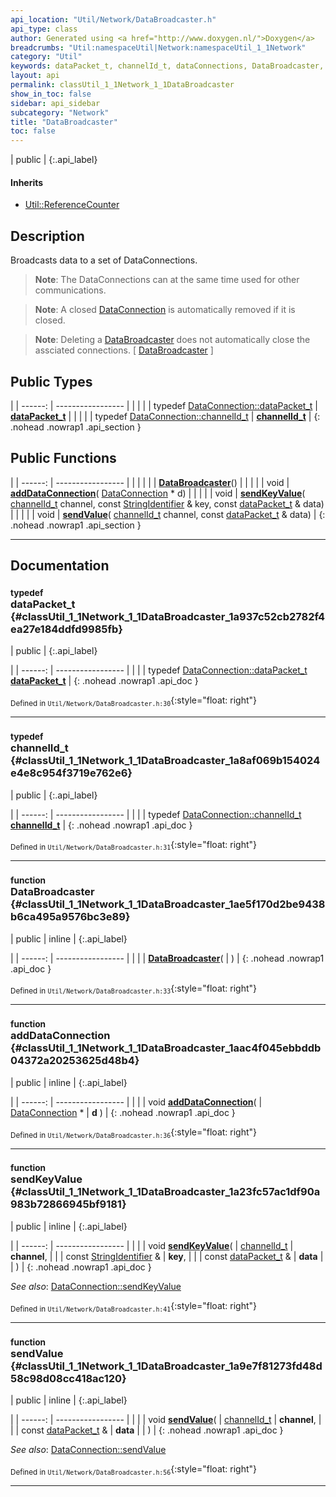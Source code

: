 ```yaml
---
api_location: "Util/Network/DataBroadcaster.h"
api_type: class
author: Generated using <a href="http://www.doxygen.nl/">Doxygen</a>
breadcrumbs: "Util:namespaceUtil|Network:namespaceUtil_1_1Network"
category: "Util"
keywords: dataPacket_t, channelId_t, dataConnections, DataBroadcaster, addDataConnection, sendKeyValue, sendValue, removeDeadConnections
layout: api
permalink: classUtil_1_1Network_1_1DataBroadcaster
show_in_toc: false
sidebar: api_sidebar
subcategory: "Network"
title: "DataBroadcaster"
toc: false
---
```


| public |
{:.api_label}

#### Inherits

* [Util::ReferenceCounter](classUtil_1_1ReferenceCounter)


## Description



Broadcasts data to a set of DataConnections.
> **Note**: The DataConnections can at the same time used for other communications.



> **Note**: A closed [DataConnection](classUtil_1_1Network_1_1DataConnection) is automatically removed if it is closed.



> **Note**: Deleting a [DataBroadcaster](classUtil_1_1Network_1_1DataBroadcaster) does not automatically close the assciated connections. [ [DataBroadcaster](classUtil_1_1Network_1_1DataBroadcaster) ]






## Public Types

|
| ------: | ----------------- |
|  | |
| typedef [DataConnection::dataPacket_t](classUtil_1_1Network_1_1DataConnection#classUtil_1_1Network_1_1DataConnection_1adc8b7b186360f5295f6b1059c38839e3) | **[dataPacket_t](#classUtil_1_1Network_1_1DataBroadcaster_1a937c52cb2782f4ea27e184ddfd9985fb)**  |
|  | |
| typedef [DataConnection::channelId_t](classUtil_1_1Network_1_1DataConnection#classUtil_1_1Network_1_1DataConnection_1afb094544ed98da59fc4d919d952e4db7) | **[channelId_t](#classUtil_1_1Network_1_1DataBroadcaster_1a8af069b154024e4e8c954f3719e762e6)**  |
{: .nohead .nowrap1 .api_section }


## Public Functions

|
| ------: | ----------------- |
|  | |
|  | **[DataBroadcaster](#classUtil_1_1Network_1_1DataBroadcaster_1ae5f170d2be9438b6ca495a9576bc3e89)**() |
|  | |
| void | **[addDataConnection](#classUtil_1_1Network_1_1DataBroadcaster_1aac4f045ebbddb04372a20253625d48b4)**( [DataConnection](classUtil_1_1Network_1_1DataConnection) * d) |
|  | |
| void | **[sendKeyValue](#classUtil_1_1Network_1_1DataBroadcaster_1a23fc57ac1df90a983b72866945bf9181)**( [channelId_t](classUtil_1_1Network_1_1DataBroadcaster#classUtil_1_1Network_1_1DataBroadcaster_1a8af069b154024e4e8c954f3719e762e6)  channel, const [StringIdentifier](classUtil_1_1StringIdentifier) & key, const [dataPacket_t](classUtil_1_1Network_1_1DataBroadcaster#classUtil_1_1Network_1_1DataBroadcaster_1a937c52cb2782f4ea27e184ddfd9985fb) & data) |
|  | |
| void | **[sendValue](#classUtil_1_1Network_1_1DataBroadcaster_1a9e7f81273fd48d58c98d08cc418ac120)**( [channelId_t](classUtil_1_1Network_1_1DataBroadcaster#classUtil_1_1Network_1_1DataBroadcaster_1a8af069b154024e4e8c954f3719e762e6)  channel, const [dataPacket_t](classUtil_1_1Network_1_1DataBroadcaster#classUtil_1_1Network_1_1DataBroadcaster_1a937c52cb2782f4ea27e184ddfd9985fb) & data) |
{: .nohead .nowrap1 .api_section }


-------------------------------------------------------------------

## Documentation

### <small>typedef</small><br/> dataPacket_t {#classUtil_1_1Network_1_1DataBroadcaster_1a937c52cb2782f4ea27e184ddfd9985fb}

| public |
{:.api_label}

|
| ------: | ----------------- |
|  |
| typedef [DataConnection::dataPacket_t](classUtil_1_1Network_1_1DataConnection#classUtil_1_1Network_1_1DataConnection_1adc8b7b186360f5295f6b1059c38839e3) **[dataPacket_t](#classUtil_1_1Network_1_1DataBroadcaster_1a937c52cb2782f4ea27e184ddfd9985fb)**  |
{: .nohead .nowrap1 .api_doc }





<sub>Defined in `Util/Network/DataBroadcaster.h:30`</sub>{:style="float: right"}

-------------------------------------------------------------------

### <small>typedef</small><br/> channelId_t {#classUtil_1_1Network_1_1DataBroadcaster_1a8af069b154024e4e8c954f3719e762e6}

| public |
{:.api_label}

|
| ------: | ----------------- |
|  |
| typedef [DataConnection::channelId_t](classUtil_1_1Network_1_1DataConnection#classUtil_1_1Network_1_1DataConnection_1afb094544ed98da59fc4d919d952e4db7) **[channelId_t](#classUtil_1_1Network_1_1DataBroadcaster_1a8af069b154024e4e8c954f3719e762e6)**  |
{: .nohead .nowrap1 .api_doc }





<sub>Defined in `Util/Network/DataBroadcaster.h:31`</sub>{:style="float: right"}

-------------------------------------------------------------------

### <small>function</small><br/> DataBroadcaster {#classUtil_1_1Network_1_1DataBroadcaster_1ae5f170d2be9438b6ca495a9576bc3e89}

| public | inline |
{:.api_label}

|
| ------: | ----------------- |
|  |
|  **[DataBroadcaster](#classUtil_1_1Network_1_1DataBroadcaster_1ae5f170d2be9438b6ca495a9576bc3e89)**( |  ) |
{: .nohead .nowrap1 .api_doc }





<sub>Defined in `Util/Network/DataBroadcaster.h:33`</sub>{:style="float: right"}

-------------------------------------------------------------------

### <small>function</small><br/> addDataConnection {#classUtil_1_1Network_1_1DataBroadcaster_1aac4f045ebbddb04372a20253625d48b4}

| public | inline |
{:.api_label}

|
| ------: | ----------------- |
|  |
| void **[addDataConnection](#classUtil_1_1Network_1_1DataBroadcaster_1aac4f045ebbddb04372a20253625d48b4)**( |  [DataConnection](classUtil_1_1Network_1_1DataConnection) * | **d** ) |
{: .nohead .nowrap1 .api_doc }





<sub>Defined in `Util/Network/DataBroadcaster.h:36`</sub>{:style="float: right"}

-------------------------------------------------------------------

### <small>function</small><br/> sendKeyValue {#classUtil_1_1Network_1_1DataBroadcaster_1a23fc57ac1df90a983b72866945bf9181}

| public | inline |
{:.api_label}

|
| ------: | ----------------- |
|  |
| void **[sendKeyValue](#classUtil_1_1Network_1_1DataBroadcaster_1a23fc57ac1df90a983b72866945bf9181)**( |  [channelId_t](classUtil_1_1Network_1_1DataBroadcaster#classUtil_1_1Network_1_1DataBroadcaster_1a8af069b154024e4e8c954f3719e762e6)  | **channel**, |
| | const [StringIdentifier](classUtil_1_1StringIdentifier) & | **key**, |
| | const [dataPacket_t](classUtil_1_1Network_1_1DataBroadcaster#classUtil_1_1Network_1_1DataBroadcaster_1a937c52cb2782f4ea27e184ddfd9985fb) & | **data** |
|   ) |
{: .nohead .nowrap1 .api_doc }





*See also*:  [DataConnection::sendKeyValue](classUtil_1_1Network_1_1DataConnection#classUtil_1_1Network_1_1DataConnection_1af04f86574f7f51e11c8e78ed87ae7e19) 





<sub>Defined in `Util/Network/DataBroadcaster.h:41`</sub>{:style="float: right"}

-------------------------------------------------------------------

### <small>function</small><br/> sendValue {#classUtil_1_1Network_1_1DataBroadcaster_1a9e7f81273fd48d58c98d08cc418ac120}

| public | inline |
{:.api_label}

|
| ------: | ----------------- |
|  |
| void **[sendValue](#classUtil_1_1Network_1_1DataBroadcaster_1a9e7f81273fd48d58c98d08cc418ac120)**( |  [channelId_t](classUtil_1_1Network_1_1DataBroadcaster#classUtil_1_1Network_1_1DataBroadcaster_1a8af069b154024e4e8c954f3719e762e6)  | **channel**, |
| | const [dataPacket_t](classUtil_1_1Network_1_1DataBroadcaster#classUtil_1_1Network_1_1DataBroadcaster_1a937c52cb2782f4ea27e184ddfd9985fb) & | **data** |
|   ) |
{: .nohead .nowrap1 .api_doc }





*See also*:  [DataConnection::sendValue](classUtil_1_1Network_1_1DataConnection#classUtil_1_1Network_1_1DataConnection_1a397dc2a957a2489f26c78a70a59ae95b) 





<sub>Defined in `Util/Network/DataBroadcaster.h:56`</sub>{:style="float: right"}

-------------------------------------------------------------------


